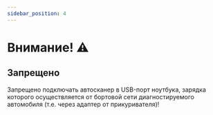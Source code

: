 ```yaml
---
sidebar_position: 4
---
```


# Внимание! ⚠️

## Запрещено

Запрещено подключать автосканер в USB-порт ноутбука, зарядка которого осуществляется от бортовой сети диагностируемого автомобиля (т.е. через адаптер от прикуривателя)!
